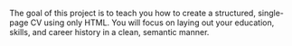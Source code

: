 The goal of this project is to teach you how to create a structured, single-page CV using only HTML. You will focus on laying out your education, skills, and career history in a clean, semantic manner. 
